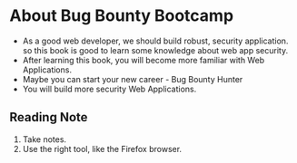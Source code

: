 # About Bug Bounty Bootcamp
- As a good web developer, we should build robust, security application. so this book is good to learn some knowledge about web app security.
- After learning this book, you will become more familiar with Web Applications.
- Maybe you can start your new career - Bug Bounty Hunter
- You will build more security Web Applications.
## Reading Note
1. Take notes.
2. Use the right tool, like the Firefox browser.

